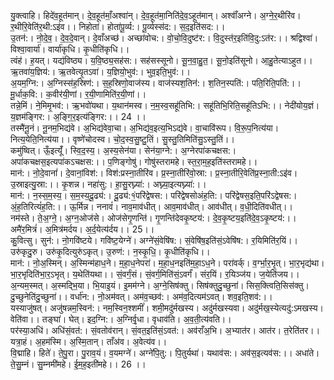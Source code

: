

  
यु॒क्त्वाहि। हिदे॑व॒हूत॑मान्। दे॒व॒हूत॑माँ॒अश्वा॑न्। दे॒व॒हूत॑मा॒निति॑दे॒व॒ऽहूत॑मान्। अश्वाँ॑अग्ने। अ॒ग्ने॒र॒थीरि॑व। र॒थीरि॒वेति॑र॒थी:ऽइ॑व।। निहोता॑। होता॑पू॒र्व्य:। पू॒र्व्यस्स॑द:। स॒द॒इति॑सद:।।  
उ॒तन॑:। नो॒दे॒व॒। दे॒व॒दे॒वान्। दे॒वाँअच्छ॑। अच्छा॑वोच:। वो॒चो॒वि॒दुष्ट॑र:। वि॒दुस्त॑र॒इति॑वि॒दु:ऽत॑र:।। श्रद्विश्वा॑। विश्वा॒वार्या॑। वार्या॑कृधि। कृ॒धीति॑कृधि।।  
त्वंह॑। ह॒यत्। यद्य॑विष्ठ्य। य॒वि॒ष्ठ्य॒सह॑स:। सह॑सस्सूनो। सू॒न॒वा॒हु॒त॒। सू॒नो॒इति॑सूनो। आ॒हु॒तेत्याऽहुत।। ऋ॒तवा॑य॒ज्ञिय॑:। ऋ॒तवेत्यृ॒तऽवा॑। य॒ज्ञियो॒भुव॑:। भुव॒इति॒भुव॑:।।  
अ॒यम॒ग्नि:। अ॒ग्निस्स॑ह॒स्रिण॑:। स॒ह॒स्रिणो॒वाज॑स्य। वाज॑स्यश॒तिन॑:। श॒तिन॒स्पति॑:। पति॒रिति॒पति॑:।। मू॒र्धाक॒वि:। क॒वीर॑यी॒णां। र॒यी॒णामिति॑र॒यी॒णां।।  
तन्ने॒मिं। ने॒मिमृ॒भव॑:। ऋ॒भवो॑यथा। य॒थान॑मस्व। न॒म॒स्व॒सहू॑तिभि:। सहू॑तिभि॒रिति॒सहू॑तिऽभि:।। नेदी॑योय॒ज्ञं। य॒ज्ञम॑ङ्गिर:। अ॒ङ्गि॒र॒इत्य॑ङ्गिर:।। 24 ।।  
तस्मै॑नू॒नं। नू॒नम॒भिद्य॑वे। अ॒भिद्य॑वेवा॒चा। अ॒भिद्य॑व॒इत्य॒भिऽद्य॑वे। वा॒चावि॑रूप। वि॒रू॒प॒नित्य॑या। नित्य॒येति॒नित्य॑या।। वृष्णे॑चोदस्व। चो॒द॒स्व॒सु॒ष्टु॒तिं। सु॒स्तु॒तिमिति॑सु॒ऽस्तु॒तिं।।  
कमु॑ष्वित्। ऊँ॒इत्यूँ॑। स्वि॒द॒स्य॒। अ॒स्य॒सेन॑या। सेन॑या॒ग्ने:। अ॒ग्नेरपा॑कचक्षस:। अपा॑कचक्षस॒इत्यपा॑कऽचक्षस:।। प॒णिङ्गोषु॑। गोषु॑स्तरामहे। स्त॒रा॒म॒ह॒इति॑स्तरामहे।।  
मान॑:। नो॒दे॒वानां॑। दे॒वानां॒विश॑:। विश॑:प्रस्ना॒तीरि॑व। प्र॒स्ना॒तीरि॑वो॒स्रा:। प्र॒स्ना॒तीरि॒वेति॑प्र॒स्ना॒ती:ऽइ॑व। उ॒स्राइत्यु॒स्रा:।। कृ॒शन्न। नहा॑सु:। हा॒सु॒रघ्न्या॑:। अघ्न्या॒इत्यघ्न्या॑:।।  
मान॑:। न॒स्स॒म॒स्य॒। स॒म॒स्य॒दू॒ढ्य॑:। दू॒ढ्य॑:१॒॑परि॑द्वेषस:। परि॑द्वेषसोअंह॒ति:। परि॑द्वेषस॒इति॒परि॑ऽद्वेषस:। अं॒ह॒तिरित्यं॑ह॒ति:।। ऊ॒र्मिन्न। ननावं॑। नाव॒माव॑धीत्। आव॒माव॑धीत्। आव॑धीत्। व॒धी॒दिति॑वधीत्।।  
नम॑स्ते। ते॒अ॒ग्ने॒। अ॒ग्न॒ओज॑से। ओज॑सेगृ॒णन्ति॑। गृ॒णन्ति॑देवकृ॒ष्टय॑:। दे॒व॒कृ॒ष्टय॒इति॑दे॒व॒ऽकृ॒ष्टय॑:।। अमै॑र॒मित्रं॑। अ॒मित्र॑मर्दय। अ॒र्द॒येत्य॑र्दय।। 25।।  
कु॒वित्सु। सुन॑:। नो॒गवि॑ष्टये। गवि॑ष्ट॒येग्ने॑। अग्ने॑सं॒वेषि॑ष:। सं॒वेषि॑ष॒इति॑सं॒ऽवेषि॑ष:। र॒यिमिति॑र॒यिं।। उरु॑कृदु॒रु। उरु॑कृ॒दित्युरु॑ऽकृत्। उ॒रुण॑:। न॒स्कृ॒धि॒। कृ॒धीति॑कृधि।।  
मान॑:। नो॒अ॒स्मिन्। अ॒स्मिन्म॑हाध॒ने। म॒हा॒ध॒नेपरा॑। म॒हा॒ध॒नइति॑म॒हा॒ऽध॒ने। परा॑वर्क्। व॒र्ग्भा॒र॒भृ॒त्। भा॒र॒भृद्य॑था। भा॒र॒भृदिति॑भा॒र॒ऽभृत्। य॒थेति॑यथा।। सं॒वर्गं॒सं। सं॒वर्ग॒मिति॑सं॒ऽवर्गं॑। संर॒यिं। र॒यिञ्ज॑य। ज॒येति॑जय।।  
अ॒न्यम॒स्मत्। अ॒स्मद्भि॒या। भि॒याइ॒यं। इ॒मम॑ग्ने। अ॒ग्ने॒सिष॑क्तु। सिष॑क्तुदु॒च्छुना॑। सिस॒क्त्विति॒सिस॑क्तु। दु॒च्छुनेति॑दु॒च्छुना॑।। वर्धा॑न:। नो॒अम॑वत्। अम॑व॒च्छव॑:। अम॑व॒दित्यम॑ऽवत्। शव॒इति॒शव॑:।।  
यस्याजु॑षत्। अजु॑षन्नम॒स्विन॑:। नम॒स्विन॒श्शमीं॑। शमी॒मदु॑र्मखस्य। अदु॑र्मखस्यवा। अदु॑र्मख॒स्येत्यदु॑:ऽमखस्य। वेति॑वा।। तङ्घा॑। घेत्। इद॒ग्नि:। अ॒ग्निर्वृ॒धा। वृधाव॑ति। अ॒व॒ती॒त्य॑वति।।  
पर॑स्या॒अधि॑। अधि॑सं॒वत॑:। सं॒वतोव॑रान्। सं॒वत॒इति॑सं॒ऽवत॑:। अव॑राँअ॒भि। अ॒भ्यात॑र। आत॑र। त॒रेति॑तर।। यत्रा॒हं। अ॒हम॑स्मि। अ॒स्मि॒तान्। ताँअ॑व। अ॒वेत्य॑व।।  
वि॒द्माहि। हिते॑। ते॒पु॒रा। पु॒राव॒यं। व॒यमग्ने॑। अग्ने॑पि॒तु:। पि॒तुर्यथा॑। यथाव॑स:। अव॑स॒इत्यव॑स:।। अधा॑ते। ते॒सु॒म्नं। सु॒म्नमी॑महे। ई॒म॒ह॒इती॑महे।। 26 ।।  
